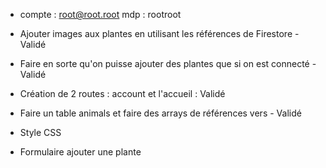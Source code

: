 - compte : root@root.root mdp : rootroot

- Ajouter images aux plantes en utilisant les références de Firestore - Validé
- Faire en sorte qu'on puisse ajouter des plantes que si on est connecté - Validé
- Création de 2 routes : account et l'accueil : Validé
- Faire un table animals et faire des arrays de références vers - Validé
- Style CSS
- Formulaire ajouter une plante